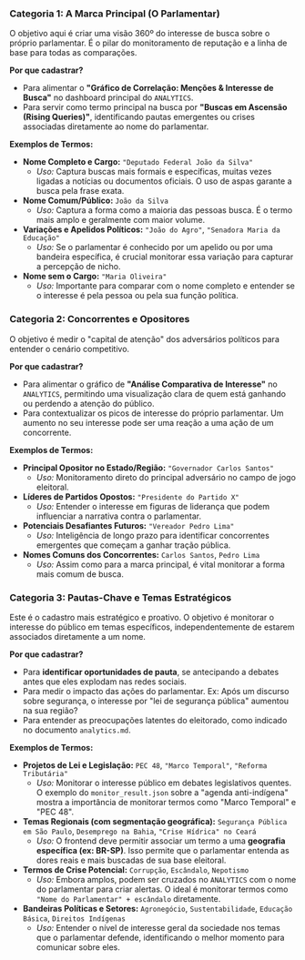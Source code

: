 ### Categoria 1: A Marca Principal (O Parlamentar)

O objetivo aqui é criar uma visão 360º do interesse de busca sobre o próprio parlamentar. É o pilar do monitoramento de reputação e a linha de base para todas as comparações.

**Por que cadastrar?**
*   Para alimentar o **"Gráfico de Correlação: Menções & Interesse de Busca"** no dashboard principal do `ANALYTICS`.
*   Para servir como termo principal na busca por **"Buscas em Ascensão (Rising Queries)"**, identificando pautas emergentes ou crises associadas diretamente ao nome do parlamentar.

**Exemplos de Termos:**

*   **Nome Completo e Cargo:** `"Deputado Federal João da Silva"`
    *   *Uso:* Captura buscas mais formais e específicas, muitas vezes ligadas a notícias ou documentos oficiais. O uso de aspas garante a busca pela frase exata.
*   **Nome Comum/Público:** `João da Silva`
    *   *Uso:* Captura a forma como a maioria das pessoas busca. É o termo mais amplo e geralmente com maior volume.
*   **Variações e Apelidos Políticos:** `"João do Agro"`, `"Senadora Maria da Educação"`
    *   *Uso:* Se o parlamentar é conhecido por um apelido ou por uma bandeira específica, é crucial monitorar essa variação para capturar a percepção de nicho.
*   **Nome sem o Cargo:** `"Maria Oliveira"`
    *   *Uso:* Importante para comparar com o nome completo e entender se o interesse é pela pessoa ou pela sua função política.

### Categoria 2: Concorrentes e Opositores

O objetivo é medir o "capital de atenção" dos adversários políticos para entender o cenário competitivo.

**Por que cadastrar?**
*   Para alimentar o gráfico de **"Análise Comparativa de Interesse"** no `ANALYTICS`, permitindo uma visualização clara de quem está ganhando ou perdendo a atenção do público.
*   Para contextualizar os picos de interesse do próprio parlamentar. Um aumento no seu interesse pode ser uma reação a uma ação de um concorrente.

**Exemplos de Termos:**

*   **Principal Opositor no Estado/Região:** `"Governador Carlos Santos"`
    *   *Uso:* Monitoramento direto do principal adversário no campo de jogo eleitoral.
*   **Líderes de Partidos Opostos:** `"Presidente do Partido X"`
    *   *Uso:* Entender o interesse em figuras de liderança que podem influenciar a narrativa contra o parlamentar.
*   **Potenciais Desafiantes Futuros:** `"Vereador Pedro Lima"`
    *   *Uso:* Inteligência de longo prazo para identificar concorrentes emergentes que começam a ganhar tração pública.
*   **Nomes Comuns dos Concorrentes:** `Carlos Santos`, `Pedro Lima`
    *   *Uso:* Assim como para a marca principal, é vital monitorar a forma mais comum de busca.

### Categoria 3: Pautas-Chave e Temas Estratégicos

Este é o cadastro mais estratégico e proativo. O objetivo é monitorar o interesse do público em temas específicos, independentemente de estarem associados diretamente a um nome.

**Por que cadastrar?**
*   Para **identificar oportunidades de pauta**, se antecipando a debates antes que eles explodam nas redes sociais.
*   Para medir o impacto das ações do parlamentar. Ex: Após um discurso sobre segurança, o interesse por "lei de segurança pública" aumentou na sua região?
*   Para entender as preocupações latentes do eleitorado, como indicado no documento `analytics.md`.

**Exemplos de Termos:**

*   **Projetos de Lei e Legislação:** `PEC 48`, `"Marco Temporal"`, `"Reforma Tributária"`
    *   *Uso:* Monitorar o interesse público em debates legislativos quentes. O exemplo do `monitor_result.json` sobre a "agenda anti-indígena" mostra a importância de monitorar termos como "Marco Temporal" e "PEC 48".
*   **Temas Regionais (com segmentação geográfica):** `Segurança Pública em São Paulo`, `Desemprego na Bahia`, `"Crise Hídrica" no Ceará`
    *   *Uso:* O frontend deve permitir associar um termo a uma **geografia específica (ex: BR-SP)**. Isso permite que o parlamentar entenda as dores reais e mais buscadas de sua base eleitoral.
*   **Termos de Crise Potencial:** `Corrupção`, `Escândalo`, `Nepotismo`
    *   *Uso:* Embora amplos, podem ser cruzados no `ANALYTICS` com o nome do parlamentar para criar alertas. O ideal é monitorar termos como `"Nome do Parlamentar" + escândalo` diretamente.
*   **Bandeiras Políticas e Setores:** `Agronegócio`, `Sustentabilidade`, `Educação Básica`, `Direitos Indígenas`
    *   *Uso:* Entender o nível de interesse geral da sociedade nos temas que o parlamentar defende, identificando o melhor momento para comunicar sobre eles.